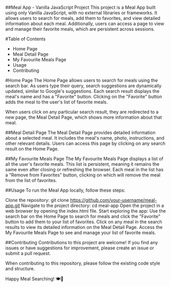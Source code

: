 ##Meal App - Vanilla JavaScript Project
This project is a Meal App built using only Vanilla JavaScript, with no external libraries or frameworks. It allows users to search for meals, add them to favorites, and view detailed information about each meal. Additionally, users can access a page to view and manage their favorite meals, which are persistent across sessions.

#Table of Contents
- Home Page
- Meal Detail Page
- My Favourite Meals Page
- Usage
- Contributing

#Home Page
The Home Page allows users to search for meals using the search bar. As users type their query, search suggestions are dynamically updated, similar to Google's suggestions. Each search result displays the meal's name and has a "Favorite" button. Clicking on the "Favorite" button adds the meal to the user's list of favorite meals.

When users click on any particular search result, they are redirected to a new page, the Meal Detail Page, which shows more information about that meal.

##Meal Detail Page
The Meal Detail Page provides detailed information about a selected meal. It includes the meal's name, photo, instructions, and other relevant details. Users can access this page by clicking on any search result on the Home Page.

##My Favourite Meals Page
The My Favourite Meals Page displays a list of all the user's favorite meals. This list is persistent, meaning it remains the same even after closing or refreshing the browser. Each meal in the list has a "Remove from Favorites" button, clicking on which will remove the meal from the list of favorites.

##Usage
To run the Meal App locally, follow these steps:

Clone the repository: git clone https://github.com/your-username/meal-app.git
Navigate to the project directory: cd meal-app
Open the project in a web browser by opening the index.html file.
Start exploring the app:
Use the search bar on the Home Page to search for meals and click the "Favorite" button to add them to your list of favorites.
Click on any meal in the search results to view its detailed information on the Meal Detail Page.
Access the My Favourite Meals Page to see and manage your list of favorite meals.

##Contributing
Contributions to this project are welcome! If you find any issues or have suggestions for improvement, please create an issue or submit a pull request.

When contributing to this repository, please follow the existing code style and structure.

Happy Meal Searching! 🍽️🥗
